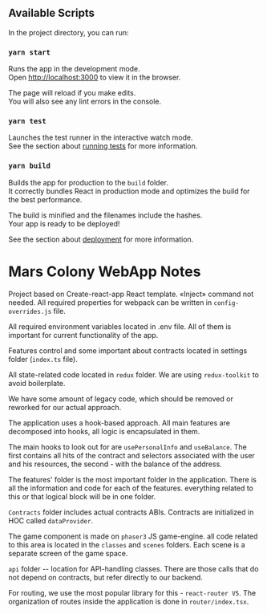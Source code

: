## Available Scripts

In the project directory, you can run:

### `yarn start`

Runs the app in the development mode.\
Open [http://localhost:3000](http://localhost:3000) to view it in the browser.

The page will reload if you make edits.\
You will also see any lint errors in the console.

### `yarn test`

Launches the test runner in the interactive watch mode.\
See the section about [running tests](https://facebook.github.io/create-react-app/docs/running-tests) for more information.

### `yarn build`

Builds the app for production to the `build` folder.\
It correctly bundles React in production mode and optimizes the build for the best performance.

The build is minified and the filenames include the hashes.\
Your app is ready to be deployed!

See the section about [deployment](https://facebook.github.io/create-react-app/docs/deployment) for more information.

# Mars Colony WebApp Notes

Project based on Create-react-app React template. «Inject» command not needed. All required properties for webpack can be written in `config-overrides.js` file.

All required environment variables located in .env file. All of them is important for current functionality of the app.

Features control and some important about contracts located in settings folder (`index.ts` file).

All state-related code located in `redux` folder. We are using `redux-toolkit` to avoid boilerplate.

We have some amount of legacy code, which should be removed or reworked for our actual approach.

The application uses a hook-based approach. All main features are decomposed into hooks, all logic is encapsulated in them.

The main hooks to look out for are `usePersonalInfo` and `useBalance`. The first contains all hits of the contract and selectors associated with the user and his resources, the second - with the balance of the address.

The features' folder is the most important folder in the application. There is all the information and code for each of the features. everything related to this or that logical block will be in one folder.

`Contracts` folder includes actual contracts ABIs. Contracts are initialized in HOC called `dataProvider`.

The game component is made on `phaser3` JS game-engine. all code related to this area is located in the `classes` and `scenes` folders. Each scene is a separate screen of the game space.

`api` folder -- location for API-handling classes. There are those calls that do not depend on contracts, but refer directly to our backend.

For routing, we use the most popular library for this - `react-router V5`. The organization of routes inside the application is done in `router/index.tsx`.
